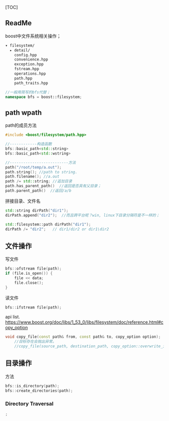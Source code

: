 [TOC]

## ReadMe

boost中文件系统相关操作；

```bash
▾ filesystem/       
  ▸ detail/         
    config.hpp      
    convenience.hpp 
    exception.hpp   
    fstream.hpp     
    operations.hpp  
    path.hpp        
    path_traits.hpp 
```

```cpp
//一般用简写的bfs代替；
namespace bfs = boost::filesystem;
```


## path wpath
path的成员方法
```cpp
#include <boost/filesystem/path.hpp>

//------------构造函数
bfs::basic_path<std::string>  
bfs::basic_path<std::wstring>

//--------------------------方法
path("/root/temp/a.out");
path.string(); //path to string.
path.filename(); //a.out
path /= std::string; //追加目录
path.has_parent_path()  //返回是否具有父目录；
path.parent_path()  //返回/a/b
```

拼接目录、文件名
```cpp
std::string dirPath("dir1");
dirPath.append("dir2");  //而且跨平台呢？win, linux下目录分隔符是不一样的；

std::filesystem::path dirPath("dir1");
dirPath /= "dir2";   // dir1/dir2 or dir1\dir2
```


## 文件操作
写文件
```cpp
bfs::ofstream file(path);
if (file.is_open()) {
	file << data;
	file.close();
}
```

读文件
```cpp
bfs::ifstream file(path);
```



api list. https://www.boost.org/doc/libs/1_53_0/libs/filesystem/doc/reference.html#copy_option

```cpp
void copy_file(const path& from, const path& to, copy_option option);
	//目标存在会抛出异常。
	//copy_file(source_path, destination_path, copy_option::overwrite_if_exists);
```





## 目录操作

方法
```cpp
bfs::is_directory(path);
bfs::create_directories(path);
```

### Directory Traversal 
```cpp
;
```

